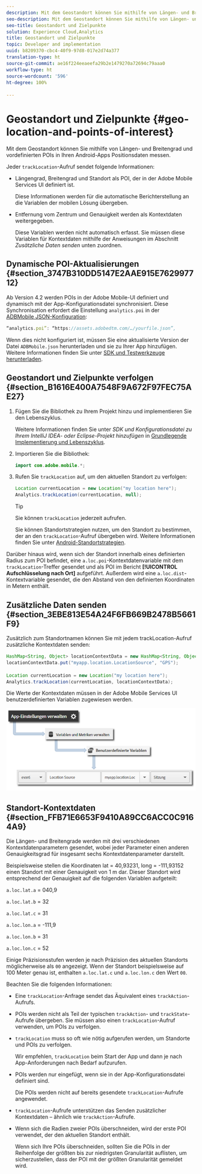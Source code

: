 ```yaml
---
description: Mit dem Geostandort können Sie mithilfe von Längen- und Breitengrad und vordefinierten POIs in Ihren Android-Apps Positionsdaten messen.
seo-description: Mit dem Geostandort können Sie mithilfe von Längen- und Breitengrad und vordefinierten POIs in Ihren Android-Apps Positionsdaten messen.
seo-title: Geostandort und Zielpunkte
solution: Experience Cloud,Analytics
title: Geostandort und Zielpunkte
topic: Developer and implementation
uuid: b8209370-cbc4-40f9-97d8-017e2d74a377
translation-type: ht
source-git-commit: ae16f224eeaeefa29b2e1479270a72694c79aaa0
workflow-type: ht
source-wordcount: '596'
ht-degree: 100%

---
```



# Geostandort und Zielpunkte {#geo-location-and-points-of-interest}

Mit dem Geostandort können Sie mithilfe von Längen- und Breitengrad und vordefinierten POIs in Ihren Android-Apps Positionsdaten messen.

Jeder `trackLocation`-Aufruf sendet folgende Informationen:

* Längengrad, Breitengrad und Standort als POI, der in der Adobe Mobile Services UI definiert ist.

   Diese Informationen werden für die automatische Berichterstellung an die Variablen der mobilen Lösung übergeben.

* Entfernung vom Zentrum und Genauigkeit werden als Kontextdaten weitergegeben.

   Diese Variablen werden nicht automatisch erfasst. Sie müssen diese Variablen für Kontextdaten mithilfe der Anweisungen im Abschnitt *Zusätzliche Daten senden* unten zuordnen.

## Dynamische POI-Aktualisierungen {#section_3747B310DD5147E2AAE915E762997712}

Ab Version 4.2 werden POIs in der Adobe Mobile-UI definiert und dynamisch mit der App-Konfigurationsdatei synchronisiert. Diese Synchronisation erfordert die Einstellung `analytics.poi` in der [ADBMobile JSON-Konfiguration](/help/android/configuration/json-config/json-config.md):

```js
“analytics.poi”: “https://assets.adobedtm.com/…/yourfile.json”,
```

Wenn dies nicht konfiguriert ist, müssen Sie eine aktualisierte Version der Datei `ADBMobile.json` herunterladen und sie zu Ihrer App hinzufügen. Weitere Informationen finden Sie unter [SDK und Testwerkzeuge herunterladen](/help/android/getting-started/requirements.md).

## Geostandort und Zielpunkte verfolgen {#section_B1616E400A7548F9A672F97FEC75AE27}

1. Fügen Sie die Bibliothek zu Ihrem Projekt hinzu und implementieren Sie den Lebenszyklus.

   Weitere Informationen finden Sie unter *SDK und Konfigurationsdatei zu Ihrem IntelliJ IDEA- oder Eclipse-Projekt hinzufügen* in [Grundlegende Implementierung und Lebenszyklus](/help/android/getting-started/dev-qs.md).

1. Importieren Sie die Bibliothek:

   ```java
   import com.adobe.mobile.*;
   ```

1. Rufen Sie `trackLocation` auf, um den aktuellen Standort zu verfolgen:

   ```java
   Location currentLocation = new Location("my location here"); 
   Analytics.trackLocation(currentLocation, null);
   ```

   >[!TIP]
   >
   >Sie können `trackLocation` jederzeit aufrufen.

   Sie können Standortstrategien nutzen, um den Standort zu bestimmen, der an den `trackLocation`-Aufruf übergeben wird. Weitere Informationen finden Sie unter [Android-Standortstrategien](https://developer.android.com/guide/topics/location/strategies.html).

Darüber hinaus wird, wenn sich der Standort innerhalb eines definierten Radius zum POI befindet, eine `a.loc.poi`-Kontextdatenvariable mit dem `trackLocation`-Treffer gesendet und als POI im Bericht **[!UICONTROL Aufschlüsselung nach Ort]** aufgeführt. Außerdem wird eine `a.loc.dist`-Kontextvariable gesendet, die den Abstand von den definierten Koordinaten in Metern enthält.

## Zusätzliche Daten senden {#section_3EBE813E54A24F6FB669B2478B5661F9}

Zusätzlich zum Standortnamen können Sie mit jedem trackLocation-Aufruf zusätzliche Kontextdaten senden:

```java
HashMap<String, Object> locationContextData = new HashMap<String, Object>(); 
locationContextData.put("myapp.location.LocationSource", "GPS"); 
 
Location currentLocation = new Location("my location here"); 
Analytics.trackLocation(currentLocation, locationContextData);
```

Die Werte der Kontextdaten müssen in der Adobe Mobile Services UI benutzerdefinierten Variablen zugewiesen werden.

![](assets/map-location-context-data.png)

## Standort-Kontextdaten {#section_FFB71E6653F9410A89CC6ACC0C9164A9}

Die Längen- und Breitengrade werden mit drei verschiedenen Kontextdatenparametern gesendet, wobei jeder Parameter einen anderen Genauigkeitsgrad für insgesamt sechs Kontextdatenparameter darstellt.

Beispielsweise stellen die Koordinaten lat = 40,93231, long = -111,93152 einen Standort mit einer Genauigkeit von 1 m dar. Dieser Standort wird entsprechend der Genauigkeit auf die folgenden Variablen aufgeteilt:

`a.loc.lat.a` = 040,9

`a.loc.lat.b` = 32

`a.loc.lat.c` = 31

`a.loc.lon.a` = -111,9

`a.loc.lon.b` = 31

`a.loc.lon.c` = 52

Einige Präzisionsstufen werden je nach Präzision des aktuellen Standorts möglicherweise als `00` angezeigt. Wenn der Standort beispielsweise auf 100 Meter genau ist, enthalten `a.loc.lat.c` und `a.loc.lon.c` den Wert `00`.

Beachten Sie die folgenden Informationen:

* Eine `trackLocation`-Anfrage sendet das Äquivalent eines `trackAction`-Aufrufs.

* POIs werden nicht als Teil der typischen `trackAction`- und `trackState`-Aufrufe übergeben. Sie müssen also einen `trackLocation`-Aufruf verwenden, um POIs zu verfolgen.

* `trackLocation` muss so oft wie nötig aufgerufen werden, um Standorte und POIs zu verfolgen.

   Wir empfehlen, `trackLocation` beim Start der App und dann je nach App-Anforderungen nach Bedarf aufzurufen.

* POIs werden nur eingefügt, wenn sie in der App-Konfigurationsdatei definiert sind.

   Die POIs werden nicht auf bereits gesendete `trackLocation`-Aufrufe angewendet.
* `trackLocation`-Aufrufe unterstützen das Senden zusätzlicher Kontextdaten – ähnlich wie `trackAction`-Aufrufe.

* Wenn sich die Radien zweier POIs überschneiden, wird der erste POI verwendet, der den aktuellen Standort enthält.

   Wenn sich Ihre POIs überschneiden, sollten Sie die POIs in der Reihenfolge der größten bis zur niedrigsten Granularität auflisten, um sicherzustellen, dass der POI mit der größten Granularität gemeldet wird.

